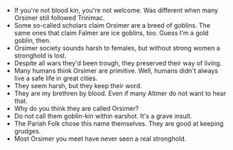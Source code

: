 - If you're not blood kin, you're not welcome. Was different when many Orsimer still followed Trinimac.
- Some so-called scholars claim Orsimer are a breed of goblins. The same ones that claim Falmer are ice goblins, too. Guess I'm a gold goblin, then.
- Orsimer society sounds harsh to females, but without strong women a stronghold is lost.
- Despite all wars they'd been trough, they preserved their way of living.
- Many humans think Orsimer are primitive. Well, humans didn't always live a safe life in great cities.
- They seem harsh, but they keep their word.
- They are my brethren by blood. Even if many Altmer do not want to hear that.
- Why do you think they are called Orsimer?
- Do not call them goblin-kin within earshot. It's a grave insult.
- The Pariah Folk chose this name themselves. They are good at keeping grudges.
- Most Orsimer you meet have never seen a real stronghold.

